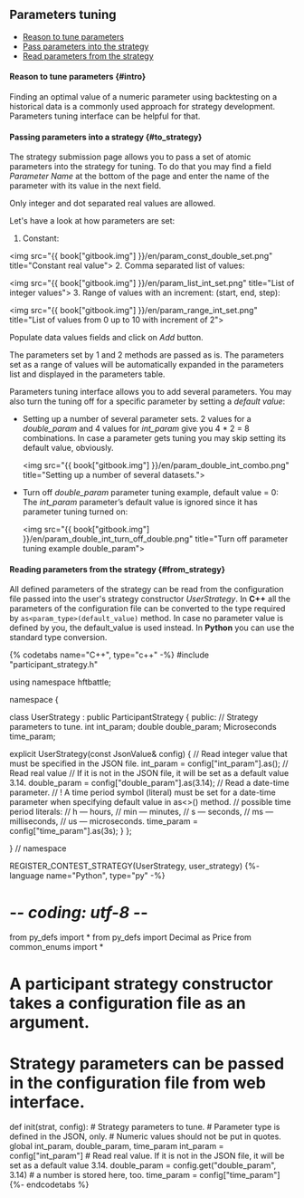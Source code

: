 ## Parameters tuning

- [Reason to tune parameters](#intro)
- [Pass parameters into the strategy](#to_strategy)
- [Read parameters from the strategy](#from_strategy)

#### Reason to tune parameters {#intro}

Finding an optimal value of a numeric parameter using backtesting on a historical data is a commonly used approach for strategy development.
Parameters tuning interface can be helpful for that.

#### Passing parameters into a strategy {#to_strategy}

The strategy submission page allows you to pass a set of atomic parameters into the strategy for tuning.
To do that you may find a field *Parameter Name* at the bottom of the page and enter the name of the parameter with its value in the next field.

Only integer and dot separated real values are allowed.

Let's have a look at how parameters are set:

1. Constant:

  <img src="{{ book["gitbook.img"] }}/en/param_const_double_set.png" title="Constant real value">
2. Comma separated list of values:

  <img src="{{ book["gitbook.img"] }}/en/param_list_int_set.png" title="List of integer values">
3. Range of values with an increment: (start, end, step):

  <img src="{{ book["gitbook.img"] }}/en/param_range_int_set.png" title="List of values from 0 up to 10 with increment of 2">

Populate data values fields and click on *Add* button.

The parameters set by 1 and 2 methods are passed as is. The parameters set as a range of values will be automatically expanded in the parameters list and displayed in the parameters table.

Parameters tuning interface allows you to add several parameters. You may also turn the tuning off for a specific parameter by setting a *default value*:

- Setting up a number of several parameter sets.
  2 values for a *double_param* and 4 values for *int_param* give you 4 * 2 = 8 combinations.
  In case a parameter gets tuning you may skip setting its default value, obviously.

  <img src="{{ book["gitbook.img"] }}/en/param_double_int_combo.png" title="Setting up a number of several datasets.">

- Turn off *double_param* parameter tuning example, default value = 0:
  The *int_param* parameter’s default value is ignored since it has parameter tuning turned on:

  <img src="{{ book["gitbook.img"] }}/en/param_double_int_turn_off_double.png" title="Turn off parameter tuning example double_param">

#### Reading parameters from the strategy {#from_strategy}

All defined parameters of the strategy can be read from the configuration file passed into the user's strategy constructor *UserStrategy*.
In **C++** all the parameters of the configuration file can be converted to the type required by `as<param_type>(default_value)` method.
In case no parameter value is defined by you, the default_value is used instead.
In **Python** you can use the standard type conversion.

{% codetabs name="C++", type="c++" -%}
#include "participant_strategy.h"

using namespace hftbattle;

namespace {

class UserStrategy : public ParticipantStrategy {
public:
  // Strategy parameters to tune.
  int int_param;
  double double_param;
  Microseconds time_param;

  explicit UserStrategy(const JsonValue& config) {
    // Read integer value that must be specified in the JSON file.
    int_param = config["int_param"].as<int>();
    // Read real value
    // If it is not in the JSON file, it will be set as a default value 3.14.
    double_param = config["double_param"].as<double>(3.14);
    // Read a date-time parameter.
    // ! A time period symbol (literal) must be set for a date-time parameter when specifying default value in as<>() method.
    // possible time period literals:
    // h — hours,
    // min — minutes,
    // s — seconds,
    // ms — milliseconds,
    // us — microseconds.
    time_param = config["time_param"].as<Microseconds>(3s);
  }
};

}  // namespace

REGISTER_CONTEST_STRATEGY(UserStrategy, user_strategy)
{%- language name="Python", type="py" -%}
# -*- coding: utf-8 -*-

from py_defs import *
from py_defs import Decimal as Price
from common_enums import *


# A participant strategy constructor takes a configuration file as an argument.
# Strategy parameters can be passed in the configuration file from web interface.
def init(strat, config):
    # Strategy parameters to tune.
    # Parameter type is defined in the JSON, only.
    # Numeric values should not be put in quotes.
    global int_param, double_param, time_param
    int_param = config["int_param"]
    # Read real value. If it is not in the JSON file, it will be set as a default value 3.14.
    double_param = config.get("double_param", 3.14)
    # a number is stored here, too.
    time_param = config["time_param"]
{%- endcodetabs %}
